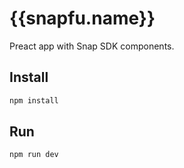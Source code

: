 # {{snapfu.name}}

Preact app with Snap SDK components.

## Install

```bash
npm install
```

## Run

```bash
npm run dev
```